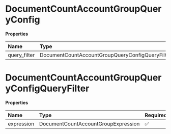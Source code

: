 # DocumentCountAccountGroupQueryConfig

**Properties**

| Name         | Type                                            | Required | Description |
| :----------- | :---------------------------------------------- | :------- | :---------- |
| query_filter | DocumentCountAccountGroupQueryConfigQueryFilter | ✅       |             |

# DocumentCountAccountGroupQueryConfigQueryFilter

**Properties**

| Name       | Type                                | Required | Description |
| :--------- | :---------------------------------- | :------- | :---------- |
| expression | DocumentCountAccountGroupExpression | ✅       |             |

